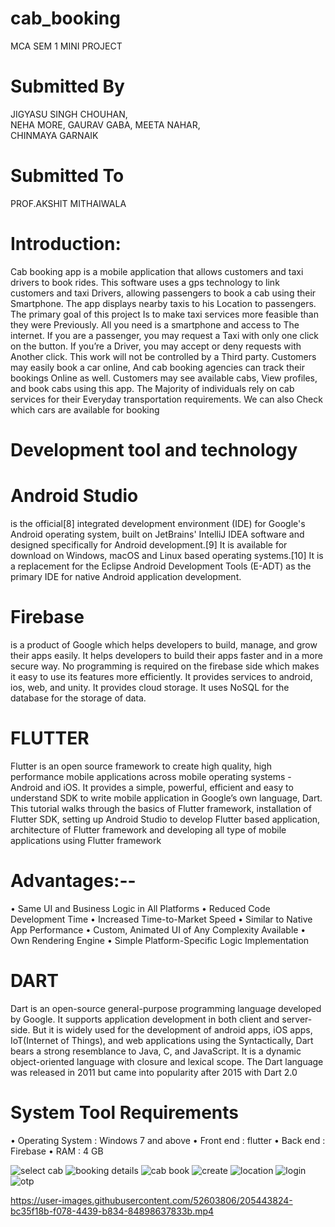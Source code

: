 
# cab_booking
MCA SEM 1 MINI PROJECT
# Submitted By                                                                                  
JIGYASU SINGH CHOUHAN,			
NEHA MORE,
GAURAV GABA,
MEETA NAHAR,		
CHINMAYA GARNAIK

  # Submitted To      
  PROF.AKSHIT MITHAIWALA
  
  
# Introduction:
Cab booking app is a mobile application that allows customers and taxi drivers to book rides. This software uses a gps technology to link customers and taxi Drivers, allowing passengers to book a cab using their Smartphone.  The app displays nearby taxis to his Location to passengers. The primary goal of this project Is to make taxi services more feasible than they were Previously. All you need is a smartphone and access to The internet. If you are a passenger, you may request a Taxi with only one click on the button. If you’re a Driver, you may accept or deny requests with Another click. This work will not be controlled by a Third party. Customers may easily book a car online, And cab booking agencies can track their bookings Online as well. Customers may see available cabs, View profiles, and book cabs using this app. The Majority of individuals rely on cab services for their Everyday transportation requirements. We can also Check which cars are available for booking

# Development tool and technology

# Android Studio
 is the official[8] integrated development environment (IDE) for Google's Android operating system, built on JetBrains' IntelliJ IDEA software and designed specifically for Android development.[9] It is available for download on Windows, macOS and Linux based operating systems.[10] It is a replacement for the Eclipse Android Development Tools (E-ADT) as the primary IDE for native Android application development. 

# Firebase
 is a product of Google which helps developers to build, manage, and grow their apps easily. It helps developers to build their apps faster and in a more secure way. No programming is required on the firebase side which makes it easy to use its features more efficiently. It provides services to android, ios, web, and unity. It provides cloud storage. It uses NoSQL for the database for the storage of data.

# FLUTTER
Flutter is an open source framework to create high quality, high performance mobile applications across mobile operating systems - Android and iOS. It provides a simple, powerful, efficient and easy to understand SDK to write mobile application in Google’s own language, Dart. This tutorial walks through the basics of Flutter framework, installation of Flutter SDK, setting up Android Studio to develop Flutter based application, architecture of Flutter framework and developing all type of mobile applications using Flutter framework

# Advantages:--

•	Same UI and Business Logic in All Platforms
•	Reduced Code Development Time
•	Increased Time-to-Market Speed
•	Similar to Native App Performance
•	Custom, Animated UI of Any Complexity Available
•	Own Rendering Engine
•	Simple Platform-Specific Logic Implementation

# DART
Dart is an open-source general-purpose programming language developed by Google. It supports application development in both client and server-side. But it is widely used for the development of android apps, iOS apps, IoT(Internet of Things), and web applications using the  Syntactically, Dart bears a strong resemblance to Java, C, and JavaScript.  It is a dynamic object-oriented language with closure and lexical scope. The Dart language was released in 2011 but came into popularity after 2015 with Dart 2.0
 
 # System Tool Requirements
 •	Operating System : Windows 7 and above
•	 Front end : flutter
•	 Back end : Firebase
•	 RAM : 4 GB 

![select cab](https://user-images.githubusercontent.com/52603806/205443811-40d407b9-c4f6-4e63-82df-38cf6cdb71f0.jpg)
![booking details](https://user-images.githubusercontent.com/52603806/205443812-d8360ffa-2af1-4a87-a743-2a4b23e9dd58.jpg)
![cab book](https://user-images.githubusercontent.com/52603806/205443814-bba2d1c4-af43-4c5c-812a-6afc0afaa63d.jpg)
![create](https://user-images.githubusercontent.com/52603806/205443816-18ad4a50-8826-438b-bf93-ed3ae548143a.jpg)
![location](https://user-images.githubusercontent.com/52603806/205443818-b3e2732e-3b10-4ddd-af07-70a6e7c002d3.jpg)
![login](https://user-images.githubusercontent.com/52603806/205443819-09b671fa-d12e-470a-91a7-32d83db1eea2.jpg)
![otp](https://user-images.githubusercontent.com/52603806/205443820-303c57d0-8fb3-4ebb-880a-d921b8076fbf.jpg)


https://user-images.githubusercontent.com/52603806/205443824-bc35f18b-f078-4439-b834-84898637833b.mp4





